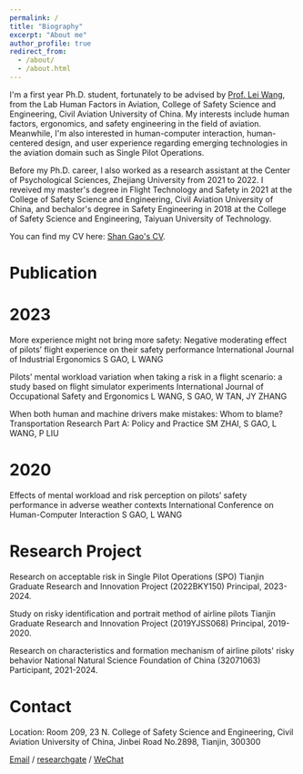 ```yaml
---
permalink: /
title: "Biography"
excerpt: "About me"
author_profile: true
redirect_from: 
  - /about/
  - /about.html
---
```


I'm a first year Ph.D. student, fortunately to be advised by [Prof. Lei Wang](https://www.cauc.edu.cn/yjsy/info/1139/1441.htm/), from the Lab Human Factors in Aviation, College of Safety Science and Engineering, Civil Aviation University of China. My interests include human factors, ergonomics, and safety engineering in the field of aviation. Meanwhile, I'm also interested in human-computer interaction, human-centered design, and user experience regarding emerging technologies in the aviation domain such as Single Pilot Operations.

Before my Ph.D. career, I also worked as a research assistant at the Center of Psychological Sciences, Zhejiang University from 2021 to 2022. I reveived my master's degree in Flight Technology and Safety in 2021 at the College of Safety Science and Engineering, Civil Aviation University of China, and bechalor's degree in Safety Engineering in 2018 at the College of Safety Science and Engineering, Taiyuan University of Technology.

You can find my CV here: [Shan Gao's CV](../assets/CV.pdf).

Publication
======
2023
======
More experience might not bring more safety: Negative moderating effect of pilots’ flight experience on their safety performance 
International Journal of Industrial Ergonomics
S GAO, L WANG

Pilots’ mental workload variation when taking a risk in a flight scenario: a study based on flight simulator experiments
International Journal of Occupational Safety and Ergonomics
L WANG, S GAO, W TAN, JY ZHANG

When both human and machine drivers make mistakes: Whom to blame?
Transportation Research Part A: Policy and Practice
SM ZHAI, S GAO, L WANG, P LIU

2020
======
Effects of mental workload and risk perception on pilots’ safety performance in adverse weather contexts
International Conference on Human-Computer Interaction
S GAO, L WANG

Research Project
======
Research on acceptable risk in Single Pilot Operations (SPO)
Tianjin Graduate Research and Innovation Project (2022BKY150)
Principal, 2023-2024.


Study on risky identification and portrait method of airline pilots
Tianjin Graduate Research and Innovation Project (2019YJSS068)
Principal, 2019-2020.


Research on characteristics and formation mechanism of airline pilots' risky behavior
National Natural Science Foundation of China (32071063)
Participant, 2021-2024.

Contact
======
Location: Room 209, 23 N. College of Safety Science and Engineering, Civil Aviation University of China, Jinbei Road No.2898, Tianjin, 300300

[Email](shangao2022@foxmail.com) / [researchgate](https://www.researchgate.net/profile/Shan-Gao-66?ev=hdr_xprf) / [WeChat](../image/wechat.jpg)
